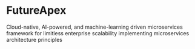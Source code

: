# FutureApex
Cloud-native, AI-powered, and machine-learning driven microservices framework for limitless enterprise scalability implementing microservices architecture principles
